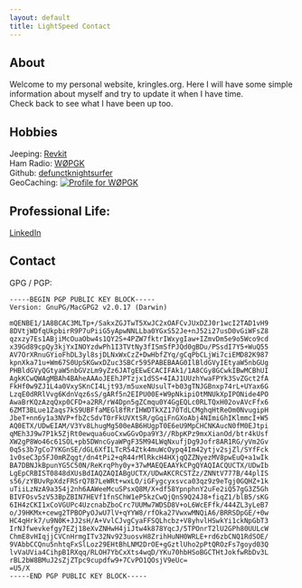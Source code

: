 ```yaml
---
layout: default
title: LightSpeed Contact
---
```


## About
Welcome to my personal website, kringles.org.  Here I will have some
simple information about myself and try to update it when I have time.  
Check back to see what I have been up too.
<BR>
## Hobbies
Jeeping:
<i class="fa-solid fa-truck-monster"></i> [Revkit](https://revkit.com/w0pgk/)
<BR>
Ham Radio: 
<i class="fas fa-broadcast-tower"></i> [WØPGK](https://www.qrz.com/db/w0pgk)
<BR>
Github: <i class="fa-brands fa-github"></i> [defunctknightsurfer](https://github.com/defunctknightsurfer)
<BR>
GeoCaching:
<a href="https://www.geocaching.com/profile/?guid=8ac29c92-25fc-431a-b2ac-51fbe9d26ca9" target="_blank"><img src="https://img.geocaching.com/stats/img.aspx?txt=Let's+Go+Geocaching!&uid=8ac29c92-25fc-431a-b2ac-51fbe9d26ca9&bg=1" alt="Profile for WØPGK" /></a>

## Professional Life:
<i class="fa-brands fa-linkedin"></i> [LinkedIn](https://www.linkedin.com/in/peterkringle/)
<BR>
## Contact
<i class="fa-solid fa-lock"></i> GPG / PGP:
```
-----BEGIN PGP PUBLIC KEY BLOCK-----
Version: GnuPG/MacGPG2 v2.0.17 (Darwin)

mQENBE1/1A8BCAC3MLTp+/SakxZGJTwT5XwJC2xOAFCvJUxDZJ0r1wcI2TAD1vH9
8DVtjWDfqUkpbirR9P7uPiiG5yApwNNLLba0YGxS52Je+nJ52i27usD0vGiWFsZ8
qzxzy7Es1ABjiMcOuaObw4s1QY2S+4PZW7fktrIWxygIaw+IZmvDm5e9o5Wco9cd
x39Gd89cpQy3kjYxINOYzdwPh1I3TVtNy3fISmSfPJQd0gBDu/PSsdI7Y5+WuQ55
AV7OrXRnuGYioFhDL3yl8sjDLNxWxCzZ+DwHbfZYq/gCqPbCLjWi7ciEMD82K987
kpnXka71u+Wm67S0UpSKGwxDZuc3SBCr595PABEBAAG0IlBldGVyIEtyaW5nbGUg
PHBldGVyQGtyaW5nbGVzLm9yZz6JATgEEwECACIFAk1/1A8CGy8GCwkIBwMCBhUI
AgkKCwQWAgMBAh4BAheAAAoJEEhJPTzjx1dSS+4IAJ1UUzhYwaFPYk3SvZGct2fA
FkHf0w9ZJ1L4a0VxySKnCI4Ljt93/m5uxeNUsulT+b03gTNJGBnxp74rL+UYax6G
LzqE0dRRlVvg6KdnVqz6sS/gARf5n2EIPU00E+W9pNkipiOtMNUkXpIPONide4PO
AwaBrKQzAzqQxp0CFD+a2RR/rW4Dpn5gZCmqu0Y4GgEQLc0RLTQxH02ovAVcFfx6
6ZMT3BLue1Zaqs7kS9UBFfaMEGl8fRrIHWDTkXZ170TdLCMghqHtReOm0NvugipH
JbeT+nn6y1a3NVP+fbZcSdvT0rFkUVXtSR/gGqiFnGXoAbj4NImiGhIKlmmcI+W5
AQ0ETX/UDwEIAM/V3Yv8LhugMg500eAB6HUgpT0E6eU9MpCHCNKAucN0fM0EJtpi
qMEh3J9w7P1k5ZjRt0ewqua6uoCxwGGvOpa9Y3//RbpKPz9mxXianOd/btr4kUsf
XW2gP8Wo46c61SOL+pb5DWncGyaWPgF35M94LWqNxufjDg9Jofr8AR1RG/yVm2Gv
0q5s3b7gCo7YKGnSE/dGL6XfILTcR54Ztk4muWcOypq4Im42ytjv2sjZl/SYfFck
1v0seC3p5FJ0mRZqgt/dn4tPi2+qR44rMlRkcH4HXjqQZZNyezMV8pwEuQ+a1wIk
BA7DBNJkBpunYG5C50N/ReKrqPhy0y+37wMAEQEAAYkCPgQYAQIACQUCTX/UDwIb
LgEpCRBIST0848dXUsBdIAQZAQIABgUCTX/UDwAKCRCSTZz/ZNNtV777B/44plIS
s56/zYBUvRpXdzFRSrQ7B7LeWRt+wxLO/iGFygcyxsvca03qz9z9eTgj0GQHZ+1k
uTiiLzNzA9a354j2nh6AAWeeMcuSPsxQ8M/X+df58YpnphnY2uFe2iQ57gG3Z5Gh
BIVFOsv5zV53BpZBIN7HEVf1fnSChW1eP5kzCwQjQnS9Q24J8+fiqZ1/blB5/sKG
6IH4zCKI1xCoVGUPc4UzcnabZboCrc7UUMw7WDSD8V+oL6WcEFfk/444ZL3yLeB7
o/J9HKMx+cewg2TPBOPyOJwU7lV+qYYW8/rfOka27VwxwMNQiA6/BRRSDpGE/+0w
HC4qHrk7/u9N0K+JJ2sH/A+VvlCJvgCyaFFSQLhcbz+V8yhvlHSwkYi1ckNpGbT3
IrNJfwevkefgy7EZj18eXvZNHwH4jiJtw4k878YqcJ/5TPOnrT2lU2GPh80UULcW
ChmE8vHIqjjCVCnHrmgITv32Nv923uosvH8ZrihHuNH0WRLE+rd6zbCNQ1RdSOE/
9VAbbCCQnu5nhtqFxSlLoz29EHtBhLNM2DrOE+gGztlUho2pPtQROzFs7goyd03Q
lvVaUVia4CihpB1RXqq/RLOH7YbCxXts4wqD/YKu70hbHSoBGCTHtJokfwRbDv3L
rBL2bW8BMuJ2sZjZTpc9cupdfw9+7CvPO1QOsjV9eUc=
=U5/X
-----END PGP PUBLIC KEY BLOCK-----
```
